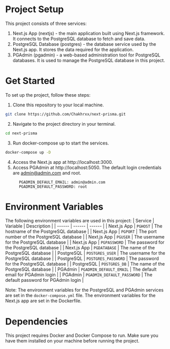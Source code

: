 # Project Setup

This project consists of three services:

1. Next.js App (nextjs) - the main application built using Next.js framework. It connects to the PostgreSQL database to fetch and save data.
2. PostgreSQL Database (postgres) - the database service used by the Next.js app. It stores the data required for the application.
3. PGAdmin (pgadmin) - a web-based administration tool for PostgreSQL databases. It is used to manage the PostgreSQL database in this project.

# Get Started

To set up the project, follow these steps:

1. Clone this repository to your local machine.

```bash
git clone https://github.com/Chakhrxx/next-prisma.git
```

2. Navigate to the project directory in your terminal.

```bash
cd next-prisma
```

3. Run docker-compose up to start the services.

```bash
docker-compose up -D
```

4. Access the Next.js app at http://localhost:3000.
5. Access PGAdmin at http://localhost:5050. The default login credentials are admin@admin.com and root.

```env
      PGADMIN_DEFAULT_EMAIL: admin@admin.com
      PGADMIN_DEFAULT_PASSWORD: root
```

# Environment Variables

The following environment variables are used in this project:
| Service | Variable | Description |
| ------ | ------ | ------ |
| Next.js App | `PGHOST` | The hostname of the PostgreSQL database |
| Next.js App | `PGPORT` | The port number of the PostgreSQL database |
| Next.js App | `PGUSER` | The username for the PostgreSQL database |
| Next.js App | `PGPASSWORD` | The password for the PostgreSQL database |
| Next.js App | `PGDATABASE` | The name of the PostgreSQL database |
| PostgreSQL | `POSTGRES_USER` | The username for the PostgreSQL database |
| PostgreSQL | `POSTGRES_PASSWORD` | The password for the PostgreSQL database |
| PostgreSQL | `POSTGRES_DB` | The name of the PostgreSQL database |
| PGAdmin | `PGADMIN_DEFAULT_EMAIL` | The default email for PGAdmin login |
| PGAdmin | `PGADMIN_DEFAULT_PASSWORD` | The default password for PGAdmin login |

Note: The environment variables for the PostgreSQL and PGAdmin services are set in the `docker-compose.yml` file. The environment variables for the Next.js app are set in the Dockerfile.

# Dependencies

This project requires Docker and Docker Compose to run. Make sure you have them installed on your machine before running the project.
